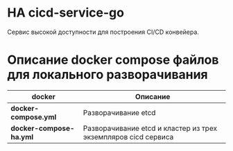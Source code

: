 HA cicd-service-go
===
Сервис высокой доступности для построения CI/CD конвейера.


Описание docker compose файлов для локального разворачивания
===
| docker                    | Описание                                                       |
|---------------------------|----------------------------------------------------------------|
| **docker-compose.yml**    | Разворачивание etcd                                            |
| **docker-compose-ha.yml** | Разворачивание etcd и кластер из трех экземпляров cicd сервиса |

